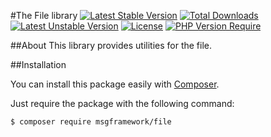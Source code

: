 #The File library
[![Latest Stable Version](http://poser.pugx.org/msgframework/file/v)](https://packagist.org/packages/msgframework/file)
[![Total Downloads](http://poser.pugx.org/msgframework/file/downloads)](https://packagist.org/packages/msgframework/file)
[![Latest Unstable Version](http://poser.pugx.org/msgframework/file/v/unstable)](https://packagist.org/packages/msgframework/file)
[![License](http://poser.pugx.org/msgframework/file/license)](https://packagist.org/packages/msgframework/file)
[![PHP Version Require](http://poser.pugx.org/msgframework/file/require/php)](https://packagist.org/packages/msgframework/file)

##About
This library provides utilities for the file.

##Installation

You can install this package easily with [Composer](https://getcomposer.org/).

Just require the package with the following command:

    $ composer require msgframework/file
